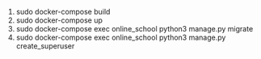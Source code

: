 1. sudo docker-compose build
2. sudo docker-compose up
3. sudo docker-compose exec online_school python3 manage.py migrate
4. sudo docker-compose exec online_school python3 manage.py create_superuser